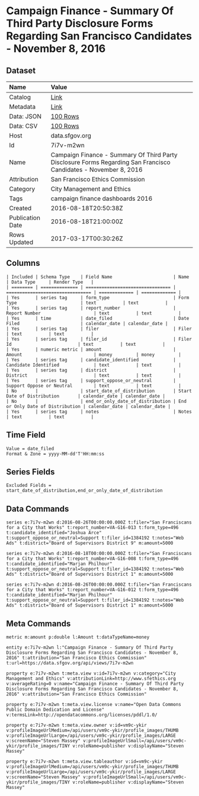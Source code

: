 # Campaign Finance - Summary Of Third Party Disclosure Forms Regarding San Francisco Candidates - November 8, 2016

## Dataset

| Name | Value |
| :--- | :---- |
| Catalog | [Link](https://catalog.data.gov/dataset/campaign-finance-summary-of-third-party-disclosure-forms-regarding-san-francisco-candidat-) |
| Metadata | [Link](https://data.sfgov.org/api/views/7i7v-m2wn) |
| Data: JSON | [100 Rows](https://data.sfgov.org/api/views/7i7v-m2wn/rows.json?max_rows=100) |
| Data: CSV | [100 Rows](https://data.sfgov.org/api/views/7i7v-m2wn/rows.csv?max_rows=100) |
| Host | data.sfgov.org |
| Id | 7i7v-m2wn |
| Name | Campaign Finance - Summary Of Third Party Disclosure Forms Regarding San Francisco Candidates - November 8, 2016 |
| Attribution | San Francisco Ethics Commission |
| Category | City Management and Ethics |
| Tags | campaign finance dashboards 2016 |
| Created | 2016-08-18T20:50:38Z |
| Publication Date | 2016-08-18T21:00:00Z |
| Rows Updated | 2017-03-17T00:30:26Z |

## Columns

```ls
| Included | Schema Type    | Field Name                       | Name                             | Data Type     | Render Type   |
| ======== | ============== | ================================ | ================================ | ============= | ============= |
| Yes      | series tag     | form_type                        | Form Type                        | text          | text          |
| Yes      | series tag     | report_number                    | Report Number                    | text          | text          |
| Yes      | time           | date_filed                       | Date Filed                       | calendar_date | calendar_date |
| Yes      | series tag     | filer                            | Filer                            | text          | text          |
| Yes      | series tag     | filer_id                         | Filer Id                         | text          | text          |
| Yes      | numeric metric | amount                           | Amount                           | money         | money         |
| Yes      | series tag     | candidate_identified             | Candidate Identified             | text          | text          |
| Yes      | series tag     | district                         | District                         | text          | text          |
| Yes      | series tag     | support_oppose_or_neutral        | Support Oppose or Neutral        | text          | text          |
| No       |                | start_date_of_distribution       | Start Date of Distribution       | calendar_date | calendar_date |
| No       |                | end_or_only_date_of_distribution | End or Only Date of Distribution | calendar_date | calendar_date |
| Yes      | series tag     | notes                            | Notes                            | text          | text          |
```

## Time Field

```ls
Value = date_filed
Format & Zone = yyyy-MM-dd'T'HH:mm:ss
```

## Series Fields

```ls
Excluded Fields = start_date_of_distribution,end_or_only_date_of_distribution
```

## Data Commands

```ls
series e:7i7v-m2wn d:2016-08-26T00:00:00.000Z t:filer="San Franciscans for a City that Works" t:report_number=VA-G16-013 t:form_type=496 t:candidate_identified="Joshua Arce" t:support_oppose_or_neutral=Support t:filer_id=1384192 t:notes="Web Ads" t:district="Board of Supervisors District 9" m:amount=5000

series e:7i7v-m2wn d:2016-08-18T00:00:00.000Z t:filer="San Franciscans for a City that Works" t:report_number=VA-G16-008 t:form_type=496 t:candidate_identified="Marjan Philhour" t:support_oppose_or_neutral=Support t:filer_id=1384192 t:notes="Web Ads" t:district="Board of Supervisors District 1" m:amount=5000

series e:7i7v-m2wn d:2016-08-26T00:00:00.000Z t:filer="San Franciscans for a City that Works" t:report_number=VA-G16-012 t:form_type=496 t:candidate_identified="Marjan Philhour" t:support_oppose_or_neutral=Support t:filer_id=1384192 t:notes="Web Ads" t:district="Board of Supervisors District 1" m:amount=5000
```

## Meta Commands

```ls
metric m:amount p:double l:Amount t:dataTypeName=money

entity e:7i7v-m2wn l:"Campaign Finance - Summary Of Third Party Disclosure Forms Regarding San Francisco Candidates - November 8, 2016" t:attribution="San Francisco Ethics Commission" t:url=https://data.sfgov.org/api/views/7i7v-m2wn

property e:7i7v-m2wn t:meta.view v:id=7i7v-m2wn v:category="City Management and Ethics" v:attributionLink=http://www.sfethics.org v:averageRating=0 v:name="Campaign Finance - Summary Of Third Party Disclosure Forms Regarding San Francisco Candidates - November 8, 2016" v:attribution="San Francisco Ethics Commission"

property e:7i7v-m2wn t:meta.view.license v:name="Open Data Commons Public Domain Dedication and License" v:termsLink=http://opendatacommons.org/licenses/pddl/1.0/

property e:7i7v-m2wn t:meta.view.owner v:id=vm9c-ykir v:profileImageUrlMedium=/api/users/vm9c-ykir/profile_images/THUMB v:profileImageUrlLarge=/api/users/vm9c-ykir/profile_images/LARGE v:screenName="Steven Massey" v:profileImageUrlSmall=/api/users/vm9c-ykir/profile_images/TINY v:roleName=publisher v:displayName="Steven Massey"

property e:7i7v-m2wn t:meta.view.tableauthor v:id=vm9c-ykir v:profileImageUrlMedium=/api/users/vm9c-ykir/profile_images/THUMB v:profileImageUrlLarge=/api/users/vm9c-ykir/profile_images/LARGE v:screenName="Steven Massey" v:profileImageUrlSmall=/api/users/vm9c-ykir/profile_images/TINY v:roleName=publisher v:displayName="Steven Massey"
```